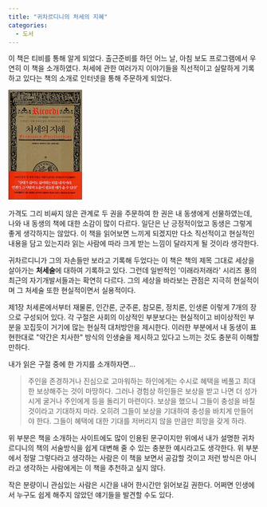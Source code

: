 ```yaml
---
title: "귀차르디니의 처세의 지혜"
categories:
  - 도서
---
```


이 책은 티비를 통해 알게 되었다. 출근준비를 하던 어느 날, 아침 보도 프로그램에서 우연히 이 책을 소개하였다. 처세에 관한 여러가지 이야기들을 직선적이고 실랄하게 기록하고 있다는 책의 소개로 인터넷을 통해 주문하게 되었다.  
  
![](/assets/images/posts/2007/04/fl200000000116.jpg)

가격도 그리 비싸지 않은 관계로 두 권을 주문하여 한 권은 내 동생에게 선물하였는데, 나와 내 동생의 책에 대한 소감이 많이 다르다. 일단은 난 긍정적이었고 동생은 그렇게 좋게 생각하지는 않았다. 이 책을 읽어보면 느끼게 되겠지만 다소 직선적이고 현실적인 내용을 담고 있는지라 읽는 사람에 따라 크게 받는 느낌이 달라지게 될 것이라 생각한다.  
  
귀차르디니가 그의 자손들만 보라고 기록해 두었다는 이 책은 책의 제목 그대로 세상을 살아가는 **처세술**에 대하여 기록하고 있다. 그런데 일반적인 '이래라저래라' 시리즈 풍의 최근의 자기개발서들과는 확연히 다르다. 그의 세상을 바라보는 관점은 지극히 현실적이며 그 처세술 또한 현실적이면서 실용적이다.
  
제1장 처세론에서부터 재물론, 인간론, 군주론, 참모론, 정치론, 인생론 이렇게 7개의 장으로 구성되어 있다. 각 구절은 사회의 이상적인 부분보다는 현실적이고 비이상적인 부분을 꼬집듯이 거기에 많는 현실적 대처방안을 제시한다. 이러한 부분에서 내 동생이 표현한대로 "약간은 치사한" 방식의 인생술을 제시하고 있다고 느끼는 것도 충분히 이해할 만하다.  
  
내가 읽은 구절 중에 한 가지를 소개하자면...  

> 주인을 존경하거나 진심으로 고마워하는 하인에게는 수시로 혜택을 베풀고 최대한 보상해주는 것이 마땅하다. 그러나 경험상 하인들은 보상을 받고 나면 더 성가시게 굴거나 주인에게 등을 돌리기 마련이다. 보상을 했으니 그들이 충성을 바칠 것이라고 기대하지 마라. 오히려 그들이 보상을 기대하여 충성을 바치게 만들어야 한다. 그들이 혜택에 대한 기대를 저버리지 않을 만큼만 희망을 갖게 하라.

위 부분은 책을 소개하는 사이트에도 많이 인용된 문구이지만 위에서 내가 설명한 귀차르디니의 책의 서술방식을 쉽게 대변해 줄 수 있는 충분한 예시라고도 생각한다. 위 부분에서 정말 그렇다라고 생각하는 사람은 이 책을 보면서 공감할 것이고 저런 방식은 아니라고 생각하는 사람에게는 이 책을 추천하고 싶지 않다.  
  
작은 분량이니 관심있는 사람은 시간을 내어 한시간만 읽어보길 권한다. 어쩌면 인생에서 누구도 쉽게 해주지 않았던 얘기들을 발견할 수도 있다.
